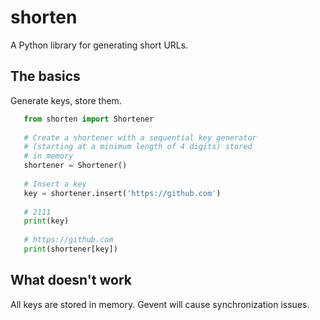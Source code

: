 # shorten
A Python library for generating short URLs.

## The basics

Generate keys, store them.

```python
   from shorten import Shortener
   
   # Create a shortener with a sequential key generator
   # (starting at a minimum length of 4 digits) stored
   # in memory
   shortener = Shortener()
   
   # Insert a key
   key = shortener.insert('https://github.com')
   
   # 2111
   print(key)
   
   # https://github.com
   print(shortener[key])
```

## What doesn't work

All keys are stored in memory. Gevent will cause synchronization issues.
